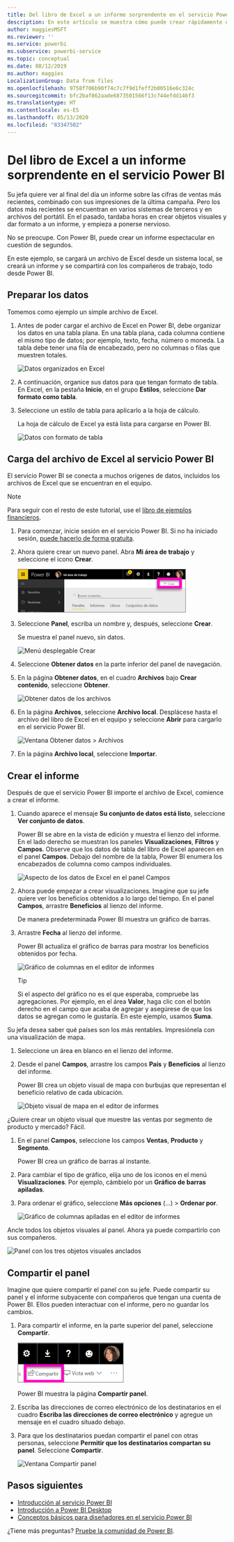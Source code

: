 ```yaml
---
title: Del libro de Excel a un informe sorprendente en el servicio Power BI
description: En este artículo se muestra cómo puede crear rápidamente un informe sorprendente a partir de un libro de Excel.
author: maggiesMSFT
ms.reviewer: ''
ms.service: powerbi
ms.subservice: powerbi-service
ms.topic: conceptual
ms.date: 08/12/2019
ms.author: maggies
LocalizationGroup: Data from files
ms.openlocfilehash: 9758f706b90f74c7c7f9d1feff2b00516e6c324c
ms.sourcegitcommit: bfc2baf862aade6873501566f13c744efdd146f3
ms.translationtype: HT
ms.contentlocale: es-ES
ms.lasthandoff: 05/13/2020
ms.locfileid: "83347502"
---
```

# <a name="from-excel-workbook-to-stunning-report-in-the-power-bi-service"></a>Del libro de Excel a un informe sorprendente en el servicio Power BI
Su jefa quiere ver al final del día un informe sobre las cifras de ventas más recientes, combinado con sus impresiones de la última campaña. Pero los datos más recientes se encuentran en varios sistemas de terceros y en archivos del portátil. En el pasado, tardaba horas en crear objetos visuales y dar formato a un informe, y empieza a ponerse nervioso.

No se preocupe. Con Power BI, puede crear un informe espectacular en cuestión de segundos.

En este ejemplo, se cargará un archivo de Excel desde un sistema local, se creará un informe y se compartirá con los compañeros de trabajo, todo desde Power BI.

## <a name="prepare-your-data"></a>Preparar los datos
Tomemos como ejemplo un simple archivo de Excel. 

1. Antes de poder cargar el archivo de Excel en Power BI, debe organizar los datos en una tabla plana. En una tabla plana, cada columna contiene el mismo tipo de datos; por ejemplo, texto, fecha, número o moneda. La tabla debe tener una fila de encabezado, pero no columnas o filas que muestren totales.

   ![Datos organizados en Excel](media/service-from-excel-to-stunning-report/pbi_excel_file.png)

2. A continuación, organice sus datos para que tengan formato de tabla. En Excel, en la pestaña **Inicio**, en el grupo **Estilos**, seleccione **Dar formato como tabla**. 

3. Seleccione un estilo de tabla para aplicarlo a la hoja de cálculo. 

   La hoja de cálculo de Excel ya está lista para cargarse en Power BI.

   ![Datos con formato de tabla](media/service-from-excel-to-stunning-report/pbi_excel_table.png)

## <a name="upload-your-excel-file-to-the-power-bi-service"></a>Carga del archivo de Excel al servicio Power BI
El servicio Power BI se conecta a muchos orígenes de datos, incluidos los archivos de Excel que se encuentran en el equipo. 

 > [!NOTE] 
 > Para seguir con el resto de este tutorial, use el [libro de ejemplos financieros](../create-reports/sample-financial-download.md).

1. Para comenzar, inicie sesión en el servicio Power BI. Si no ha iniciado sesión, [puede hacerlo de forma gratuita](https://powerbi.com).

2. Ahora quiere crear un nuevo panel. Abra **Mi área de trabajo** y seleccione el icono **Crear**.

   ![Icono de Crear](media/service-from-excel-to-stunning-report/power-bi-new-dash.png)

3. Seleccione **Panel**, escriba un nombre y, después, seleccione **Crear**. 

   Se muestra el panel nuevo, sin datos.

   ![Menú desplegable Crear](media/service-from-excel-to-stunning-report/power-bi-create-dash.png)

4. Seleccione **Obtener datos** en la parte inferior del panel de navegación. 

5. En la página **Obtener datos**, en el cuadro **Archivos** bajo **Crear contenido**, seleccione **Obtener**.

   ![Obtener datos de los archivos](media/service-from-excel-to-stunning-report/pbi_get_files.png)

6. En la página **Archivos**, seleccione **Archivo local**. Desplácese hasta el archivo del libro de Excel en el equipo y seleccione **Abrir** para cargarlo en el servicio Power BI. 

   ![Ventana Obtener datos > Archivos](media/service-from-excel-to-stunning-report/pbi_local_file.png)

7. En la página **Archivo local**, seleccione **Importar**.


## <a name="build-your-report"></a>Crear el informe
Después de que el servicio Power BI importe el archivo de Excel, comience a crear el informe. 

1. Cuando aparece el mensaje **Su conjunto de datos está listo**, seleccione **Ver conjunto de datos**.  

   Power BI se abre en la vista de edición y muestra el lienzo del informe. En el lado derecho se muestran los paneles **Visualizaciones**, **Filtros** y **Campos**. Observe que los datos de tabla del libro de Excel aparecen en el panel **Campos**. Debajo del nombre de la tabla, Power BI enumera los encabezados de columna como campos individuales.

   ![Aspecto de los datos de Excel en el panel Campos](media/service-from-excel-to-stunning-report/pbi_report_fields.png)

2. Ahora puede empezar a crear visualizaciones. Imagine que su jefe quiere ver los beneficios obtenidos a lo largo del tiempo. En el panel **Campos**, arrastre **Beneficios** al lienzo del informe. 

   De manera predeterminada Power BI muestra un gráfico de barras. 

3. Arrastre **Fecha** al lienzo del informe. 

   Power BI actualiza el gráfico de barras para mostrar los beneficios obtenidos por fecha.

   ![Gráfico de columnas en el editor de informes](media/service-from-excel-to-stunning-report/pbi_report_pin-new.png)

   > [!TIP]
   > Si el aspecto del gráfico no es el que esperaba, compruebe las agregaciones. Por ejemplo, en el área **Valor**, haga clic con el botón derecho en el campo que acaba de agregar y asegúrese de que los datos se agregan como le gustaría. En este ejemplo, usamos **Suma**.
   > 

Su jefa desea saber qué países son los más rentables. Impresiónela con una visualización de mapa. 

1. Seleccione un área en blanco en el lienzo del informe. 

2. Desde el panel **Campos**, arrastre los campos **País** y **Beneficios** al lienzo del informe.

   Power BI crea un objeto visual de mapa con burbujas que representan el beneficio relativo de cada ubicación.

   ![Objeto visual de mapa en el editor de informes](media/service-from-excel-to-stunning-report/pbi_report_map-new.png)

¿Quiere crear un objeto visual que muestre las ventas por segmento de producto y mercado? Fácil. 

1. En el panel **Campos**, seleccione los campos **Ventas**, **Producto** y **Segmento**. 
   
   Power BI crea un gráfico de barras al instante. 

2. Para cambiar el tipo de gráfico, elija uno de los iconos en el menú **Visualizaciones**. Por ejemplo, cámbielo por un **Gráfico de barras apiladas**. 

3. Para ordenar el gráfico, seleccione **Más opciones** (...) > **Ordenar por**.

   ![Gráfico de columnas apiladas en el editor de informes](media/service-from-excel-to-stunning-report/pbi_barchart-new.png)

Ancle todos los objetos visuales al panel. Ahora ya puede compartirlo con sus compañeros.

   ![Panel con los tres objetos visuales anclados](media/service-from-excel-to-stunning-report/pbi_report.png)

## <a name="share-your-dashboard"></a>Compartir el panel
Imagine que quiere compartir el panel con su jefe. Puede compartir su panel y el informe subyacente con compañeros que tengan una cuenta de Power BI. Ellos pueden interactuar con el informe, pero no guardar los cambios.

1. Para compartir el informe, en la parte superior del panel, seleccione **Compartir**.

   ![Icono de uso compartido](media/service-from-excel-to-stunning-report/power-bi-share.png)

   Power BI muestra la página **Compartir panel**. 

2. Escriba las direcciones de correo electrónico de los destinatarios en el cuadro **Escriba las direcciones de correo electrónico** y agregue un mensaje en el cuadro situado debajo. 

3. Para que los destinatarios puedan compartir el panel con otras personas, seleccione **Permitir que los destinatarios compartan su panel**. Seleccione **Compartir**.

   ![Ventana Compartir panel](media/service-from-excel-to-stunning-report/power-bi-share-dash-new.png)

## <a name="next-steps"></a>Pasos siguientes

* [Introducción al servicio Power BI](../fundamentals/service-get-started.md)
* [Introducción a Power BI Desktop](../fundamentals/desktop-getting-started.md)
* [Conceptos básicos para diseñadores en el servicio Power BI](../fundamentals/service-basic-concepts.md)

¿Tiene más preguntas? [Pruebe la comunidad de Power BI](https://community.powerbi.com/).
